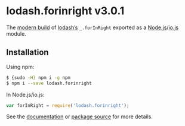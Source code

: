 # lodash.forinright v3.0.1

The [modern build](https://github.com/lodash/lodash/wiki/Build-Differences) of [lodash’s](https://lodash.com/) `_.forInRight` exported as a [Node.js](http://nodejs.org/)/[io.js](https://iojs.org/) module.

## Installation

Using npm:

```bash
$ {sudo -H} npm i -g npm
$ npm i --save lodash.forinright
```

In Node.js/io.js:

```js
var forInRight = require('lodash.forinright');
```

See the [documentation](https://lodash.com/docs#forInRight) or [package source](https://github.com/lodash/lodash/blob/3.0.1-npm-packages/lodash.forinright) for more details.
